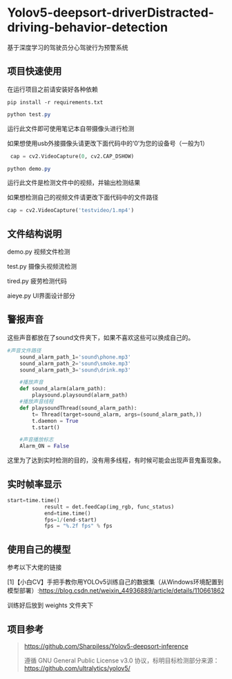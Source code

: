 # Yolov5-deepsort-driverDistracted-driving-behavior-detection
基于深度学习的驾驶员分心驾驶行为预警系统



## 项目快速使用

在运行项目之前请安装好各种依赖

```shell
pip install -r requirements.txt
```



```powershell
python test.py
```

运行此文件即可使用笔记本自带摄像头进行检测

如果想使用usb外接摄像头请更改下面代码中的‘0’为您的设备号（一般为1）

```python
 cap = cv2.VideoCapture(0, cv2.CAP_DSHOW)
```

```powershell
python demo.py
```

运行此文件是检测文件中的视频，并输出检测结果

如果想检测自己的视频文件请更改下面代码中的文件路径

```python
cap = cv2.VideoCapture('testvideo/1.mp4')
```



## 文件结构说明

demo.py  视频文件检测

test.py      摄像头视频流检测

tired.py     疲劳检测代码

aieye.py    UI界面设计部分

## 警报声音

这些声音都放在了sound文件夹下，如果不喜欢这些可以换成自己的。

```python
#声音文件路径
    sound_alarm_path_1='sound\phone.mp3'
    sound_alarm_path_2='sound\smoke.mp3'
    sound_alarm_path_3='sound\drink.mp3'

    #播放声音
    def sound_alarm(alarm_path):
        playsound.playsound(alarm_path)
    #播放声音线程
    def playsoundThread(sound_alarm_path):
        t= Thread(target=sound_alarm, args=(sound_alarm_path,))
        t.daemon = True
        t.start()

    #声音播放标志
    Alarm_ON = False
```

这里为了达到实时检测的目的，没有用多线程，有时候可能会出现声音鬼畜现象。

## 实时帧率显示

```python
start=time.time()
            result = det.feedCap(img_rgb, func_status)
            end=time.time()
            fps=1/(end-start)
            fps = "%.2f fps" % fps
```



## 使用自己的模型

参考以下大佬的链接

[1]【小白CV】手把手教你用YOLOv5训练自己的数据集（从Windows环境配置到模型部署）:https://blog.csdn.net/weixin_44936889/article/details/110661862

训练好后放到 weights 文件夹下

## 项目参考

>https://github.com/Sharpiless/Yolov5-deepsort-inference
>
>遵循 GNU General Public License v3.0 协议，标明目标检测部分来源：<https://github.com/ultralytics/yolov5/>







